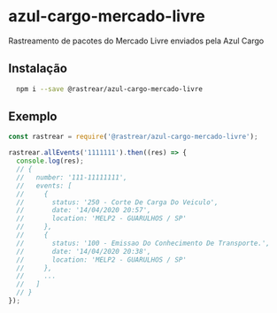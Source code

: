 # azul-cargo-mercado-livre

Rastreamento de pacotes do Mercado Livre enviados pela Azul Cargo

## Instalação

```bash
  npm i --save @rastrear/azul-cargo-mercado-livre
```

## Exemplo

```javascript
const rastrear = require('@rastrear/azul-cargo-mercado-livre');

rastrear.allEvents('1111111').then((res) => {
  console.log(res);
  // {
  //   number: '111-11111111',
  //   events: [
  //     {
  //       status: '250 - Corte De Carga Do Veiculo',
  //       date: '14/04/2020 20:57',
  //       location: 'MELP2 - GUARULHOS / SP'
  //     },
  //     {
  //       status: '100 - Emissao Do Conhecimento De Transporte.',
  //       date: '14/04/2020 20:38',
  //       location: 'MELP2 - GUARULHOS / SP'
  //     },
  //     ...
  //   ]
  // }
});
```

#
